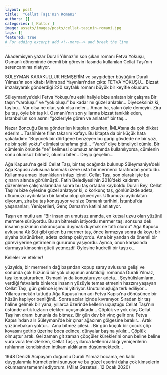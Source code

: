 ```yaml
---
layout: post
title:  "Cellat Taşı'nın Romanı"
authors: []
categories: [ Kültür ]
image: assets/images/posts/cellat-tasinin-romani.jpg
tags: []
featured: true
# For adding excerpt add <!--more--> and break the line
---
```

Akademisyen yazar Durali Yılmaz’ın son çıkan romanı Fetva Yokuşu, Osmanlı döneminde önemli bir görevin ifasında kullanılan Cellat Taşı’nın serencamınıa nlatıyor.

SÜLEYMAN KARAKULLUK HEMŞERİM ve saygıdeğer büyüğüm Durali Yılmaz’ın son kitabı Mihrabad Yayınları’ndan çıktı: FETVA YOKUŞU… Bizzat imzalayarak gönderdiği 220 sayfalık romanı büyük bir keyifle okudum.
<!--more-->
Süleymaniye’deki Fetva Yokuşu’nu eski haliyle bize anlatan bir çalışma Bir taşın “varoluşu” ve “yok oluşu” bu kadar mı güzel anlatılır… Diyeceksiniz ki, taş bu… Var olsa ne olur, yok olsa neler… Aman ha, sakın öyle demeyin. Zira bu taş, öyle bir taş ki. Osmanlı’nın son yıllarına bizzat tanıklık eden, İstanbul’un son asrını “gözleriyle gören ve anlatan” bir taş…

Nazar Boncuğu Bana gönderilen kitapları okurken, İMLA’sına da çok dikkat ederim… Tashihlere filan takarım kafayı. Bu kitapta da bir küçük hata yakaladım: “Büyücek bir dörtgene benzeyen bu garip gövdede ne bir yazı, ne bir şekil yoktu” cümlesi tuhafıma gitti… “Vardı” diye bitmeliydi cümle. Bir cümlenin önünde “ne” kelimesi olumsuz anlamında kullanılıyorsa, cümlenin sonu olumsuz bitmez, olumlu biter… Deyip geçelim…

Ağa Kapusu’na geldi Cellat Taşı, bir taş ocağında bulunup Süleymaniye’deki Ağa Kapusu avlusuna konmak üzere usta bir mermerci tarafından yontuldu. Kullanma amacı idamlıkların infazı içindi. Cellat Taşı, son olarak işte bu çınarın altında görülmüştü. Fatih Belediyesi’nin 2018’deki kaldırım düzenleme çalışmalarından sonra bu taş ortadan kayboldu.Durali Bey, Cellat Taşı’nı bize öylesine güzel anlatıyor ki, o korkunç taş, gönlünüzde adeta, ufkumuzu aydınlatan bir lamba olup çıkıveriyor. Ufkumuzu aydınlatan diyorum, zira bu taş konuşuyor ve size Osmanlı tarihini, İstanbul’da yaşananları, Yeniçerileri, Genç Osman’ın katlini anlatıyor.

Taşın en mutlu anı “Bir insan en umutsuz anında, en kutsal uzvu olan yüzünü mermere sürüyordu. Bu an bitmesin istiyordu mermer taş; sonsuna dek insanın yüzünün dokunuşunu duymak duymak ne tatlı olurdu” Ağa Kapusu avlusuna Ak Süt gibi gelen bu mermer taş, önce kırmızıya sonra da koyu bir siyaha bürünürken, adeta ızdırap çekiyordu. Ama bir yandan da önemli bir görevi yerine getirmenin gururunu yaşıyordu. Ayrıca, onun karşısında durmaya kimsenin gücü yetmezdi! Öylesine kudretli bir taştı o…

Kelleler ve etekler!

yüzyılda, bir mermerin dağ başından kopup saray avlusuna gelişi ve sonunda çok hüzünlü bir yok oluşunun anlatıldığı romanda Durali Yılmaz, taşı konuştururken, Osmanlı’yı da konuşturuyor adeta… Şeyhülislamların, verdiği fetvalarla binlerce insanın yüzüyle temas etmenin hazzını yaşayan Cellat Taşı, gün gelince işlevini yitiriyor. Unutulmuşluğa terk ediliyor… Yıllarca mekân tuttuğu Ağa Kapusu’nun adı Fetva Kapısı’na dönüşünce bir hüzün kaplıyor benliğini!.. Sonra acılar içinde kıvranıyor. Sıradan bir taş haline gelmek bir yana, yıllarca üzerinde kellerin uçuştuğu Cellat Taşı’nın üstünde artık kızların etekleri uçuşmaktadır…
Çöplük ve yok oluş Cellat Taşı’nın dramı bununla da bitmez. Bir gün dev bir vinç gelir onu Fetva Kapısı’ndan alır Süleymani’de bir çınar ağacının gölgesine bırakır… Artık yüzünebakan yoktur… Ama bitmez çilesi… Bir gün küçük bir çocuk çöp kovasını getirip üzerine boca edince, dünyalar başına yıkılır… Çöplük olmuştur artık. Gel zaman git zaman çöpçüler küreklerini onun beline beline vura vura temizlerken, Cellat Taşı; yıllarca kellerini aldığı yeniçerilerin ruhlarının kendisinden intikam aldıklarını düşünmektedir…

1948 Denizli Acıpayam doğumlu Durali Yılmaz hocama, en kalbi duygularımla hürmetlerimi sunuyor ve bu güzel eserini daha çok kimselerin okumasını temenni ediyorum. (Milat Gazetesi, 12 Ocak 2020)